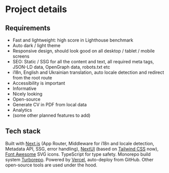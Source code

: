 # Project details

## Requirements

- Fast and lightweight: high score in Lighthouse benchmark
- Auto dark / light theme
- Responsive design, should look good on all desktop / tablet / mobile screens
- SEO: Static / SSG for all the content and text, all required meta tags, JSON-LD data, OpenGraph data, robots.txt etc
- i18n, English and Ukrainian translation, auto locale detection and redirect from the root route
- Accessibility is important
- Informative
- Nicely looking
- Open-source
- Generate CV in PDF from local data
- Analytics
- (some other planned features to add)

## Tech stack

Built with [Next.js](https://nextjs.org/) (App Router, Middleware for i18n and locale detection, Metadata API, SSG, error handling), [NextUI](https://nextui.org/) (based on [Tailwind CSS](https://tailwindcss.com/) now), [Font Awesome](https://fontawesome.com/) SVG icons.
TypeScript for type safety.
Monorepo build system [Turborepo](https://turbo.build/repo).
Powered by [Vercel](https://vercel.com/), auto-deploy from GitHub.
Other open-source tools are used under the hood.
